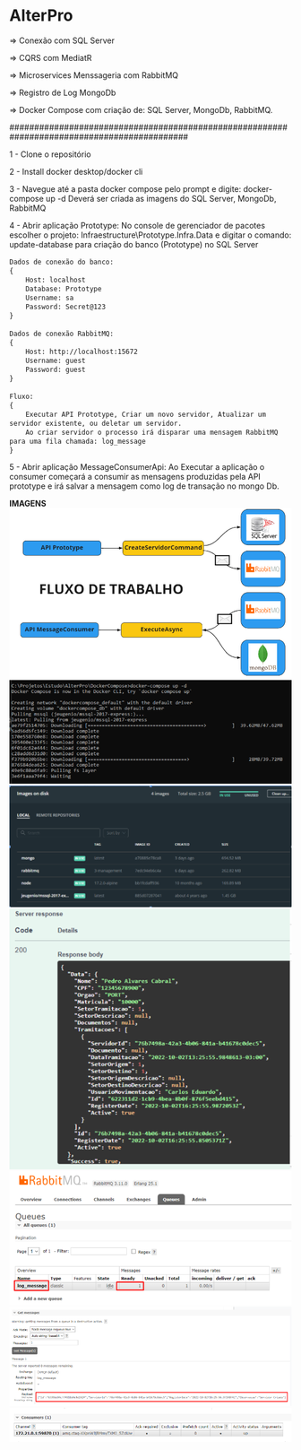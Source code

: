 # AlterPro


=> Conexão com SQL Server

=> CQRS com MediatR

=> Microservices Menssageria com RabbitMQ

=> Registro de Log MongoDb

=> Docker Compose com criação de: SQL Server, MongoDb, RabbitMQ.

############################################################################################

1 - Clone o repositório

2 - Install docker desktop/docker cli

3 - Navegue até a pasta docker compose pelo prompt e digite: docker-compose up -d
	Deverá ser criada as imagens do SQL Server, MongoDb, RabbitMQ

4 - Abrir aplicação Prototype: No console de gerenciador de pacotes escolher o projeto:
	Infraestructure\Prototype.Infra.Data e digitar o comando:
	update-database para criação do banco (Prototype) no SQL Server
	
	Dados de conexão do banco:
	{
		Host: localhost
		Database: Prototype
		Username: sa
		Password: Secret@123
	}

	Dados de conexão RabbitMQ:
	{
		Host: http://localhost:15672
		Username: guest
		Password: guest
	}
	
	Fluxo:
	{ 
		Executar API Prototype, Criar um novo servidor, Atualizar um servidor existente, ou deletar um servidor. 
		Ao criar servidor o processo irá disparar uma mensagem RabbitMQ para uma fila chamada: log_message
	}

5 - Abrir aplicação MessageConsumerApi: Ao Executar a aplicação o consumer começará a consumir as mensagens produzidas
	pela API prototype e irá salvar a mensagem como log de transação no mongo Db.


**IMAGENS**
![Screenshot-7](https://github.com/hedu59/AlterPro/blob/main/7-FluxoDeTrabalho.png)
![Screenshot-1](https://github.com/hedu59/AlterPro/blob/main/1-DockerCompose.png)
![Screenshot-2](https://github.com/hedu59/AlterPro/blob/main/2-ImagensDocker.png)
![Screenshot-3](https://github.com/hedu59/AlterPro/blob/main/3-CriarServidor.png)
![Screenshot-4](https://github.com/hedu59/AlterPro/blob/main/4-MensagemCriada.png)
![Screenshot-5](https://github.com/hedu59/AlterPro/blob/main/5-CorpoDaMensagem.png)
![Screenshot-6](https://github.com/hedu59/AlterPro/blob/main/6-ConsumerAtivo.png)




